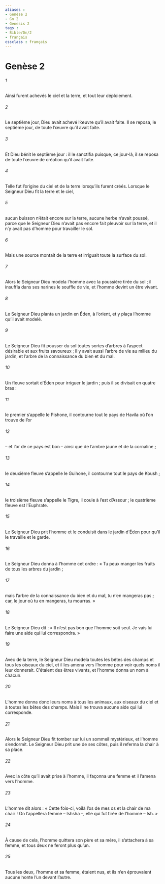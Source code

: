 ```yaml
---
aliases : 
- Genèse 2
- Gn 2
- Genesis 2
tags : 
- Bible/Gn/2
- français
cssclass : français
---
```


# Genèse 2

###### 1
Ainsi furent achevés le ciel et la terre,
et tout leur déploiement.
###### 2
Le septième jour, Dieu avait achevé l’œuvre qu’il avait faite.
Il se reposa, le septième jour,
de toute l’œuvre qu’il avait faite.
###### 3
Et Dieu bénit le septième jour : il le sanctifia
puisque, ce jour-là, il se reposa de toute l’œuvre de création qu’il avait faite.
###### 4
Telle fut l’origine du ciel et de la terre
lorsqu’ils furent créés.
Lorsque le Seigneur Dieu fit la terre et le ciel,
###### 5
aucun buisson n’était encore sur la terre, aucune herbe n’avait poussé, parce que le Seigneur Dieu n’avait pas encore fait pleuvoir sur la terre, et il n’y avait pas d’homme pour travailler le sol.
###### 6
Mais une source montait de la terre et irriguait toute la surface du sol.
###### 7
Alors le Seigneur Dieu modela l’homme avec la poussière tirée du sol ; il insuffla dans ses narines le souffle de vie, et l’homme devint un être vivant.
###### 8
Le Seigneur Dieu planta un jardin en Éden, à l’orient, et y plaça l’homme qu’il avait modelé.
###### 9
Le Seigneur Dieu fit pousser du sol toutes sortes d’arbres à l’aspect désirable et aux fruits savoureux ; il y avait aussi l’arbre de vie au milieu du jardin, et l’arbre de la connaissance du bien et du mal.
###### 10
Un fleuve sortait d’Éden pour irriguer le jardin ; puis il se divisait en quatre bras :
###### 11
le premier s’appelle le Pishone, il contourne tout le pays de Havila où l’on trouve de l’or
###### 12
– et l’or de ce pays est bon – ainsi que de l’ambre jaune et de la cornaline ;
###### 13
le deuxième fleuve s’appelle le Guihone, il contourne tout le pays de Koush ;
###### 14
le troisième fleuve s’appelle le Tigre, il coule à l’est d’Assour ; le quatrième fleuve est l’Euphrate.
###### 15
Le Seigneur Dieu prit l’homme et le conduisit dans le jardin d’Éden pour qu’il le travaille et le garde.
###### 16
Le Seigneur Dieu donna à l’homme cet ordre : « Tu peux manger les fruits de tous les arbres du jardin ;
###### 17
mais l’arbre de la connaissance du bien et du mal, tu n’en mangeras pas ; car, le jour où tu en mangeras, tu mourras. »
###### 18
Le Seigneur Dieu dit : « Il n’est pas bon que l’homme soit seul. Je vais lui faire une aide qui lui correspondra. »
###### 19
Avec de la terre, le Seigneur Dieu modela toutes les bêtes des champs et tous les oiseaux du ciel, et il les amena vers l’homme pour voir quels noms il leur donnerait. C’étaient des êtres vivants, et l’homme donna un nom à chacun.
###### 20
L’homme donna donc leurs noms à tous les animaux, aux oiseaux du ciel et à toutes les bêtes des champs. Mais il ne trouva aucune aide qui lui corresponde.
###### 21
Alors le Seigneur Dieu fit tomber sur lui un sommeil mystérieux, et l’homme s’endormit. Le Seigneur Dieu prit une de ses côtes, puis il referma la chair à sa place.
###### 22
Avec la côte qu’il avait prise à l’homme, il façonna une femme et il l’amena vers l’homme.
###### 23
L’homme dit alors :
« Cette fois-ci, voilà l’os de mes os
et la chair de ma chair !
On l’appellera femme – Ishsha –,
elle qui fut tirée de l’homme – Ish. »
###### 24
À cause de cela, l’homme quittera son père et sa mère, il s’attachera à sa femme, et tous deux ne feront plus qu’un.
###### 25
Tous les deux, l’homme et sa femme, étaient nus, et ils n’en éprouvaient aucune honte l’un devant l’autre.
